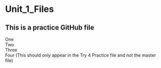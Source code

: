 # Unit_1_Files
## This is a practice GitHub file
One  
Two  
Three  
Four (This should only appear in the Try 4 Practice file and not the master file)
